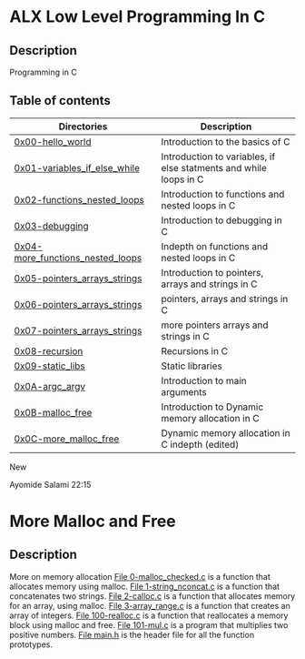 # ALX Low Level Programming In C
## Description
Programming in C
## Table of contents
Directories | Description
----------- | -----------
[0x00-hello_world](./0x00-hello_world) | Introduction to the basics of C
[0x01-variables_if_else_while](./0x01-variables_if_else_while) | Introduction to variables, if else statments and while loops in C
[0x02-functions_nested_loops](./0x02-functions_nested_loops) | Introduction to functions and nested loops in C
[0x03-debugging](./0x03-debugging) | Introduction to debugging in C
[0x04-more_functions_nested_loops](./0x04-more_functions_nested_loops) | Indepth on functions and nested loops in C
[0x05-pointers_arrays_strings](./0x05-pointers_arrays_strings) | Introduction to pointers, arrays and strings in C
[0x06-pointers_arrays_strings](./0x06-pointers_arrays_strings) | pointers, arrays and strings in C
[0x07-pointers_arrays_strings](./0x07-pointers_arrays_strings) | more pointers arrays and strings in C
[0x08-recursion](./0x08-recursion) | Recursions in C
[0x09-static_libs](./0x09-static_libraries) | Static libraries
[0x0A-argc_argv](./0x0A-argc_argv) | Introduction to main arguments
[0x0B-malloc_free](./0x0B-malloc_free) | Introduction to Dynamic memory allocation in C
[0x0C-more_malloc_free](./0x0C-more_malloc_free) | Dynamic memory allocation in C indepth (edited) 
New

Ayomide Salami  22:15
# More Malloc and Free
## Description
More on memory allocation
[File 0-malloc_checked.c](./0-malloc_checked.c) is a function that allocates memory using malloc.
[File 1-string_nconcat.c](./1-string_nconcat.c) is a function that concatenates two strings.
[File 2-calloc.c](./2-calloc.c) is a function that allocates memory for an array, using malloc.
[File 3-array_range.c](./3-array_range.c) is a function that creates an array of integers.
[File 100-realloc.c](./100-realloc.c) is a function that reallocates a memory block using malloc and free.
[File 101-mul.c](./101-mul.c) is a program that multiplies two positive numbers.
[File main.h](./main.h) is the header file for all the function prototypes.
